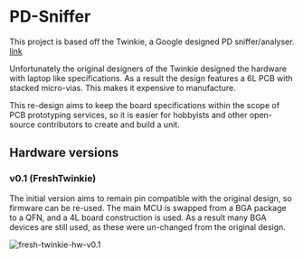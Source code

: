 # PD-Sniffer

This project is based off the Twinkie, a Google designed PD sniffer/analyser. [link](https://www.chromium.org/chromium-os/twinkie)

Unfortunately the original designers of the Twinkie designed the hardware with laptop like specifications. As a result the design features a 6L PCB with stacked micro-vias. This makes it expensive to manufacture.

This re-design aims to keep the board specifications within the scope of PCB prototyping services, so it is easier for hobbyists and other open-source contributors to create and build a unit.

## Hardware versions

### v0.1 (FreshTwinkie)
The initial version aims to remain pin compatible with the original design, so firmware can be re-used. The main MCU is swapped from a BGA package to a QFN, and a 4L board construction is used. As a result many BGA devices are still used, as these were un-changed from the original design.

![fresh-twinkie-hw-v0.1](doc/img/freshtwinkie_hw_v0.1.jpeg)

